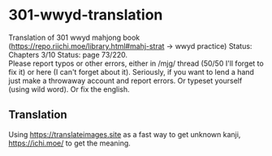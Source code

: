 # 301-wwyd-translation
Translation of 301 wwyd mahjong book (https://repo.riichi.moe/library.html#mahj-strat -> wwyd practice)
Status: Chapters 3/10 
Status: page 73/220.  
Please report typos or other errors, either in /mjg/ thread (50/50 I'll forget to fix it) or here (I can't forget about it). Seriously, if you want to lend a hand just make a throwaway account and report errors. Or typeset yourself (using wild word). Or fix the english.

## Translation
Using https://translateimages.site as a fast way to get unknown kanji, https://ichi.moe/ to get the meaning.

